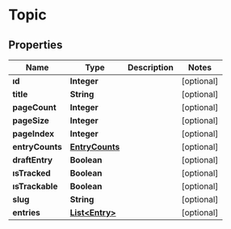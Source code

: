 
# Topic

## Properties
Name | Type | Description | Notes
------------ | ------------- | ------------- | -------------
**ıd** | **Integer** |  |  [optional]
**title** | **String** |  |  [optional]
**pageCount** | **Integer** |  |  [optional]
**pageSize** | **Integer** |  |  [optional]
**pageIndex** | **Integer** |  |  [optional]
**entryCounts** | [**EntryCounts**](EntryCounts.md) |  |  [optional]
**draftEntry** | **Boolean** |  |  [optional]
**ısTracked** | **Boolean** |  |  [optional]
**ısTrackable** | **Boolean** |  |  [optional]
**slug** | **String** |  |  [optional]
**entries** | [**List&lt;Entry&gt;**](Entry.md) |  |  [optional]



